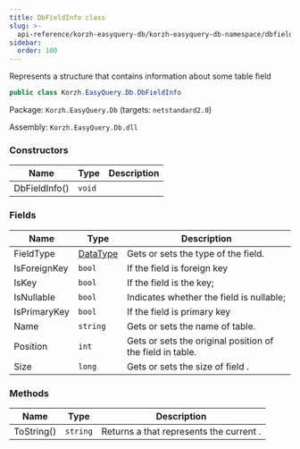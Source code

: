 ```yaml
---
title: DbFieldInfo class
slug: >-
  api-reference/korzh-easyquery-db/korzh-easyquery-db-namespace/dbfieldinfo-class
sidebar:
  order: 100
---
```


Represents a structure that contains information about some table field
```csharp
public class Korzh.EasyQuery.Db.DbFieldInfo

```
Package: `Korzh.EasyQuery.Db` (targets: `netstandard2.0`)

Assembly: `Korzh.EasyQuery.Db.dll`

### Constructors

| Name | Type | Description | 
| --- | --- | --- | 
| DbFieldInfo() | `void` |  | 


### Fields

| Name | Type | Description | 
| --- | --- | --- | 
| FieldType | [DataType](///////////////easyquery/docs/api-reference/easydata-core/easydata-namespace/datatype-enum) | Gets or sets the type of the field. | 
| IsForeignKey | `bool` | If the field is foreign key | 
| IsKey | `bool` | If the field is the key; | 
| IsNullable | `bool` | Indicates whether the field is nullable; | 
| IsPrimaryKey | `bool` | If the field is primary key | 
| Name | `string` | Gets or sets the name of table. | 
| Position | `int` | Gets or sets the original position of the field in table. | 
| Size | `long` | Gets or sets the size of field . | 


### Methods

| Name | Type | Description | 
| --- | --- | --- | 
| ToString() | `string` | Returns a <see cref="T:System.String"></see> that represents the current <see cref="T:System.Object"></see>. |
